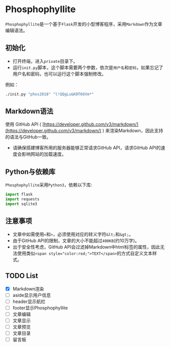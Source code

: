 # Phosphophyllite
`Phosphophyllite`是一个基于`Flask`开发的小型博客程序，采用`Markdown`作为文章编辑语法。

## 初始化
* 打开终端，进入`private`目录下。  
* 运行`init.py`脚本，这个脚本需要两个参数，依次是`用户名`和`密码`，如果忘记了用户名和密码，也可以运行这个脚本强制修改。  

例如：
```bash
./init.py "phos2018" "l!QQgLu&K0T66Vm*"
```

## Markdown语法
使用 GitHub API ( [https://developer.github.com/v3/markdown/](https://developer.github.com/v3/markdown/) ) 来渲染Markdown，因此支持的语法与GitHub一致。
* 请确保搭建博客所用的服务器能够正常请求GitHub API，请求GitHub API的速度会影响网站的加载速度。

## Python与依赖库
`Phosphophyllite`采用`Python3`，依赖以下库:
```python
import flask
import requests
import sqlite3
```

## 注意事项    
* 文章中如需使用`<`和`>`，必须使用对应的转义字符`&lt;`和`&gt;`。  
* 由于GitHub API的限制，文章的大小不能超过`400KB`(约10万字)。  
* 出于安全性考虑，GitHub API会过滤掉Markdown中html标签的属性，因此无法使用类似`<span style="color:red;">TEXT</span>`的方式自定义文本样式。

## TODO List
 - [x] Markdown渲染
 - [ ] aside显示用户信息
 - [ ] header显示航栏
 - [ ] footer显示Phosphophyllite
 - [ ] 文章编辑
 - [ ] 文章显示
 - [ ] 文章预览
 - [ ] 文章目录
 - [ ] 留言板
